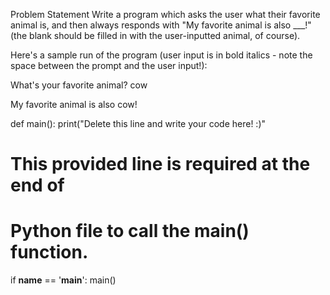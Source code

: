 Problem Statement
Write a program which asks the user what their favorite animal is, and then always responds with "My favorite animal is also ___!" (the blank should be filled in with the user-inputted animal, of course).

Here's a sample run of the program (user input is in bold italics - note the space between the prompt and the user input!):

What's your favorite animal? cow

My favorite animal is also cow!

def main():
    print("Delete this line and write your code here! :)"

# This provided line is required at the end of
# Python file to call the main() function.
if __name__ == '__main__':
    main()
